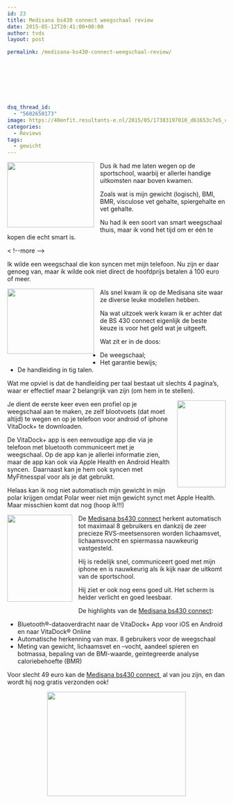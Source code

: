 ```yaml
---
id: 23
title: Medisana bs430 connect weegschaal review
date: 2015-05-12T20:41:00+00:00
author: tvds
layout: post

permalink: /medisana-bs430-connect-weegschaal-review/








dsq_thread_id:
  - "5602650173"
image: https://40enfit.resultants-e.nl/2015/05/17383197010_d61653c7e5_c.jpg
categories:
  - Reviews
tags:
  - gewicht
---
```

<div class="separator" style="clear: both; text-align: center;">
  <a href="https://farm6.staticflickr.com/5339/17383197010_d61653c7e5_c.jpg" imageanchor="1" style="clear: left; float: left; margin-bottom: 1em; margin-right: 1em;"><img border="0" height="150" src="https://farm6.staticflickr.com/5339/17383197010_d61653c7e5_c.jpg" width="200" /></a>
</div>

Dus ik had me laten wegen op de sportschool, waarbij er allerlei handige uitkomsten naar boven kwamen.

Zoals wat is mijn gewicht (logisch), BMI, BMR, visculose vet gehalte, spiergehalte en vet gehalte.

Nu had ik een soort van smart weegschaal thuis, maar ik vond het tijd om er één te kopen die echt smart is.
  
< !--more -->
  
Ik wilde een weegschaal die kon syncen met mijn telefoon. Nu zijn er daar genoeg van, maar ik wilde ook niet direct de hoofdprijs betalen á 100 euro of meer.

<a href="https://farm9.staticflickr.com/8732/17384428189_5da9830cdc_c.jpg" imageanchor="1" style="clear: left; float: left; margin-bottom: 1em; margin-right: 1em;"><img border="0" height="150" src="https://farm9.staticflickr.com/8732/17384428189_5da9830cdc_c.jpg" width="200" /></a>Als snel kwam ik op de Medisana site waar ze diverse leuke modellen hebben.

Na wat uitzoek werk kwam ik er achter dat de BS 430 connect eigenlijk de beste keuze is voor het geld wat je uitgeeft.

Wat zit er in de doos:

  * De weegschaal;
  * Het garantie bewijs;
  * De handleiding in tig talen.

Wat me opviel is dat de handleiding per taal bestaat uit slechts 4 pagina&#8217;s, waar er effectief maar 2 belangrijk van zijn (om hem in te stellen).

<a href="https://farm8.staticflickr.com/7695/17384407139_31d4227887_n.jpg" imageanchor="1" style="clear: right; float: right; margin-bottom: 1em; margin-left: 1em;"><img border="0" height="200" src="https://farm8.staticflickr.com/7695/17384407139_31d4227887_n.jpg" width="112" /></a>Je dient de eerste keer even een profiel op je weegschaal aan te maken, ze zelf blootvoets (dat moet altijd) te wegen en op je telefoon voor android of iphone VitaDock+ te downloaden.

De VitaDock+ app is een eenvoudige app die via je telefoon met bluetooth communiceert met je weegschaal. Op de app kan je allerlei informatie zien, maar de app kan ook via Apple Health en Android Health syncen. &nbsp;Daarnaast kan je hem ook syncen met MyFitnesspal voor als je dat gebruikt.

Helaas kan ik nog niet automatisch mijn gewicht in mijn polar krijgen omdat Polar weer niet mijn gewicht synct met Apple Health. Maar misschien komt dat nog (hoop ik!!!)

<a href="https://farm8.staticflickr.com/7671/17544414306_838d9e2bd3_c.jpg" imageanchor="1" style="clear: left; float: left; margin-bottom: 1em; margin-right: 1em;"><img border="0" height="200" src="https://farm8.staticflickr.com/7671/17544414306_838d9e2bd3_c.jpg" width="150" /></a>De&nbsp;<a href="http://tc.tradetracker.net/?c=8598&m=12&a=216549&u=%2Fmcs%2Fproduct%2F_MEDISANA-BS-430-Connect%2C10259%2C483348%2C1300265.html" rel="nofollow" target="_blank">Medisana bs430 connect</a>&nbsp;herkent automatisch tot maximaal 8 gebruikers en dankzij de zeer precieze RVS-meetsensoren worden lichaamsvet, lichaamsvocht en spiermassa nauwkeurig vastgesteld.

Hij is redelijk snel, communiceert goed met mijn iphone en is nauwkeurig als ik kijk naar de uitkomt van de sportschool.

Hij ziet er ook nog eens goed uit. Het scherm is helder verlicht en goed leesbaar.

De highlights van de&nbsp;<a href="http://tc.tradetracker.net/?c=8598&m=12&a=216549&u=%2Fmcs%2Fproduct%2F_MEDISANA-BS-430-Connect%2C10259%2C483348%2C1300265.html" rel="nofollow" target="_blank">Medisana bs430 connect</a>:

  * Bluetooth®-dataoverdracht naar de VitaDock+ App voor iOS en Android en naar VitaDock® Online
  * Automatische herkenning van max. 8 gebruikers voor de weegschaal
  * Meting van gewicht, lichaamsvet en –vocht, aandeel spieren en botmassa, bepaling van de BMI-waarde, geintegreerde analyse caloriebehoefte (BMR)

Voor slecht 49 euro kan de&nbsp;<a href="http://tc.tradetracker.net/?c=8598&m=12&a=216549&u=%2Fmcs%2Fproduct%2F_MEDISANA-BS-430-Connect%2C10259%2C483348%2C1300265.html" rel="nofollow" target="_blank">Medisana bs430 connect&nbsp;</a>&nbsp;al van jou zijn, en dan wordt hij nog gratis verzonden ook!

<div class="separator" style="clear: both; text-align: center;">
  <a href="https://farm6.staticflickr.com/5450/17568484392_b761412b93_c.jpg" imageanchor="1" style="margin-left: 1em; margin-right: 1em;"><img border="0" height="240" src="https://farm6.staticflickr.com/5450/17568484392_b761412b93_c.jpg" width="320" /></a>
</div>